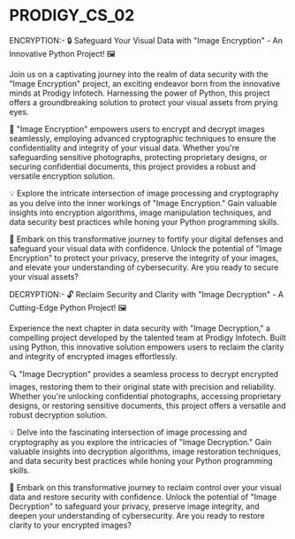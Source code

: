 # PRODIGY_CS_02
ENCRYPTION:-
🔒 Safeguard Your Visual Data with "Image Encryption" - An Innovative Python Project! 🖼️

Join us on a captivating journey into the realm of data security with the "Image Encryption" project, an exciting endeavor born from the innovative minds at Prodigy Infotech. Harnessing the power of Python, this project offers a groundbreaking solution to protect your visual assets from prying eyes.

🔐 "Image Encryption" empowers users to encrypt and decrypt images seamlessly, employing advanced cryptographic techniques to ensure the confidentiality and integrity of your visual data. Whether you're safeguarding sensitive photographs, protecting proprietary designs, or securing confidential documents, this project provides a robust and versatile encryption solution.

💡 Explore the intricate intersection of image processing and cryptography as you delve into the inner workings of "Image Encryption." Gain valuable insights into encryption algorithms, image manipulation techniques, and data security best practices while honing your Python programming skills.

🚀 Embark on this transformative journey to fortify your digital defenses and safeguard your visual data with confidence. Unlock the potential of "Image Encryption" to protect your privacy, preserve the integrity of your images, and elevate your understanding of cybersecurity. Are you ready to secure your visual assets?

DECRYPTION:-
🔓 Reclaim Security and Clarity with "Image Decryption" - A Cutting-Edge Python Project! 🖼️

Experience the next chapter in data security with "Image Decryption," a compelling project developed by the talented team at Prodigy Infotech. Built using Python, this innovative solution empowers users to reclaim the clarity and integrity of encrypted images effortlessly.

🔍 "Image Decryption" provides a seamless process to decrypt encrypted images, restoring them to their original state with precision and reliability. Whether you're unlocking confidential photographs, accessing proprietary designs, or restoring sensitive documents, this project offers a versatile and robust decryption solution.

💡 Delve into the fascinating intersection of image processing and cryptography as you explore the intricacies of "Image Decryption." Gain valuable insights into decryption algorithms, image restoration techniques, and data security best practices while honing your Python programming skills.

🚀 Embark on this transformative journey to reclaim control over your visual data and restore security with confidence. Unlock the potential of "Image Decryption" to safeguard your privacy, preserve image integrity, and deepen your understanding of cybersecurity. Are you ready to restore clarity to your encrypted images?

